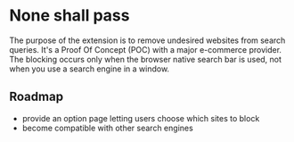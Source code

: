 # None shall pass

The purpose of the extension is to remove undesired websites from search queries.
It's a Proof Of Concept (POC) with a major e-commerce provider.
The blocking occurs only when the browser native search bar is used, not when you use a search engine in a window.

## Roadmap

- provide an option page letting users choose which sites to block
- become compatible with other search engines

